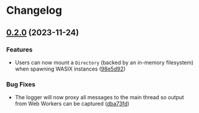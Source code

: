 # Changelog

## [0.2.0](https://github.com/wasmerio/wasmer-js/compare/wasmer-sdk-v0.1.0...wasmer-sdk-v0.2.0) (2023-11-24)


### Features

* Users can now mount a `Directory` (backed by an in-memory filesystem) when spawning WASIX instances ([98e5d92](https://github.com/wasmerio/wasmer-js/commit/98e5d92466763439201a2849ff3d96c2a073f8e2))


### Bug Fixes

* The logger will now proxy all messages to the main thread so output from Web Workers can be captured ([dba73fd](https://github.com/wasmerio/wasmer-js/commit/dba73fd628c8d5c0a57024be298727433aa2de6e))
